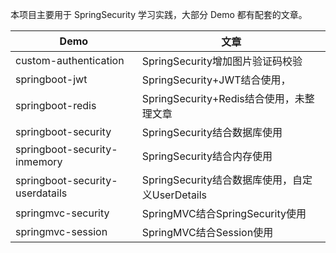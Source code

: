 本项目主要用于 SpringSecurity 学习实践，大部分 Demo 都有配套的文章。

| Demo                            | 文章                                            |
| ------------------------------- | ----------------------------------------------- |
| custom-authentication           | SpringSecurity增加图片验证码校验                |
| springboot-jwt                  | SpringSecurity+JWT结合使用，                    |
| springboot-redis                | SpringSecurity+Redis结合使用，未整理文章        |
| springboot-security             | SpringSecurity结合数据库使用                    |
| springboot-security-inmemory    | SpringSecurity结合内存使用                      |
| springboot-security-userdatails | SpringSecurity结合数据库使用，自定义UserDetails |
| springmvc-security              | SpringMVC结合SpringSecurity使用                 |
| springmvc-session               | SpringMVC结合Session使用                        |

